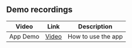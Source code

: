 ## Demo recordings

| Video          | Link | Description |
|-------------------|----------------------------------|----------------------------------|
| App Demo      | [Video](https://microsoft.sharepoint.com/teams/AI-Tour-FY25/_layouts/15/stream.aspx?id=%2Fteams%2FAI%2DTour%2DFY25%2FShared%20Documents%2FPRODUCTION%2DWRK%2Dwriting%2Dassistant%2Dwith%2Dazure%2Dopenai%2Fvideos%2Fcontoso%5Fdemo%5Fwith%5Fsound%2Emov&ga=1&referrer=StreamWebApp%2EWeb&referrerScenario=AddressBarCopied%2Eview%2E5bd1cfc2%2Dfbc7%2D4d1b%2D802c%2Dd61e2943a99f) | How to use the app |
